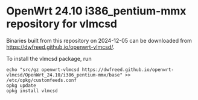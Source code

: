 OpenWrt 24.10 i386_pentium-mmx repository for vlmcsd
========

Binaries built from this repository on 2024-12-05 can be downloaded from <https://dwfreed.github.io/openwrt-vlmcsd/>.

To install the vlmcsd package, run

```
echo "src/gz openwrt-vlmcsd https://dwfreed.github.io/openwrt-vlmcsd/OpenWrt_24.10/i386_pentium-mmx/base" >> /etc/opkg/customfeeds.conf
opkg update
opkg install vlmcsd
```
